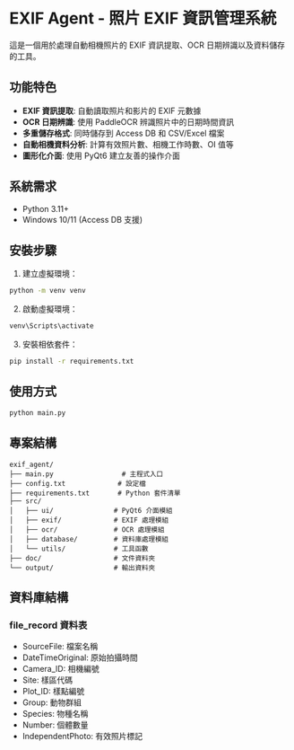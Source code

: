 # EXIF Agent - 照片 EXIF 資訊管理系統

這是一個用於處理自動相機照片的 EXIF 資訊提取、OCR 日期辨識以及資料儲存的工具。

## 功能特色

- **EXIF 資訊提取**: 自動讀取照片和影片的 EXIF 元數據
- **OCR 日期辨識**: 使用 PaddleOCR 辨識照片中的日期時間資訊
- **多重儲存格式**: 同時儲存到 Access DB 和 CSV/Excel 檔案
- **自動相機資料分析**: 計算有效照片數、相機工作時數、OI 值等
- **圖形化介面**: 使用 PyQt6 建立友善的操作介面

## 系統需求

- Python 3.11+
- Windows 10/11 (Access DB 支援)

## 安裝步驟

1. 建立虛擬環境：
```bash
python -m venv venv
```

2. 啟動虛擬環境：
```bash
venv\Scripts\activate
```

3. 安裝相依套件：
```bash
pip install -r requirements.txt
```

## 使用方式

```bash
python main.py
```

## 專案結構

```
exif_agent/
├── main.py                 # 主程式入口
├── config.txt             # 設定檔
├── requirements.txt       # Python 套件清單
├── src/
│   ├── ui/               # PyQt6 介面模組
│   ├── exif/             # EXIF 處理模組
│   ├── ocr/              # OCR 處理模組
│   ├── database/         # 資料庫處理模組
│   └── utils/            # 工具函數
├── doc/                  # 文件資料夾
└── output/               # 輸出資料夾
```

## 資料庫結構

### file_record 資料表
- SourceFile: 檔案名稱
- DateTimeOriginal: 原始拍攝時間
- Camera_ID: 相機編號
- Site: 樣區代碼
- Plot_ID: 樣點編號
- Group: 動物群組
- Species: 物種名稱
- Number: 個體數量
- IndependentPhoto: 有效照片標記

